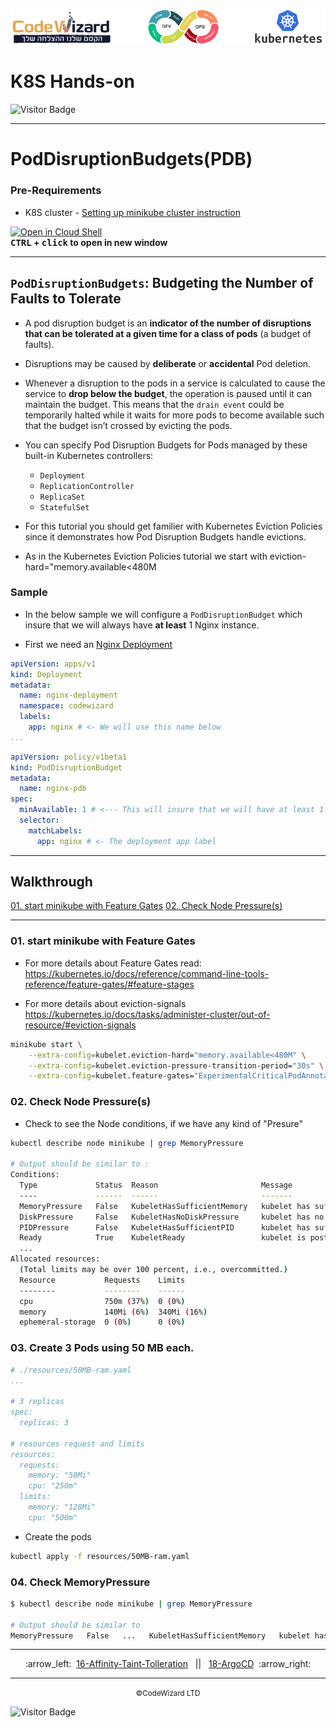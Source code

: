 ![](../../resources/k8s-logos.png)

# K8S Hands-on
![Visitor Badge](https://visitor-badge.laobi.icu/badge?page_id=nirgeier)

---

# PodDisruptionBudgets(PDB)

### Pre-Requirements
- K8S cluster - <a href="../00-VerifyCluster">Setting up minikube cluster instruction</a>

[![Open in Cloud Shell](https://gstatic.com/cloudssh/images/open-btn.svg)](https://console.cloud.google.com/cloudshell/editor?cloudshell_git_repo=https://github.com/nirgeier/KubernetesLabs)  
**<kbd>CTRL</kbd> + <kbd>click</kbd> to open in new window**

---

## `PodDisruptionBudgets`: Budgeting the Number of Faults to Tolerate

- A pod disruption budget is an **indicator of the number of disruptions that can be tolerated at a given time for a class of pods** (a budget of faults). 

- Disruptions may be caused by **deliberate** or **accidental** Pod deletion.
- Whenever a disruption to the pods in a service is calculated to cause the service to **drop below the budget**, the operation is paused until it can maintain the budget. This means that the `drain event` could be temporarily halted while it waits for more pods to become available such that the budget isn’t crossed by evicting the pods.

- You can specify Pod Disruption Budgets for Pods managed by these built-in Kubernetes controllers:

    - `Deployment`
    - `ReplicationController`
    - `ReplicaSet`
    - `StatefulSet`

- For this tutorial you should get familier with Kubernetes Eviction Policies since it demonstrates how Pod Disruption Budgets handle evictions.

- As in the Kubernetes Eviction Policies tutorial we start with eviction-hard="memory.available<480M


### Sample
- In the below sample we will configure a `PodDisruptionBudget` which insure that we will always have **at least** 1 Nginx instance.

- First we need an [Nginx Deployment](./resources/Deployment.yaml)
```yaml
apiVersion: apps/v1
kind: Deployment
metadata:
  name: nginx-deployment
  namespace: codewizard
  labels:
    app: nginx # <- We will use this name below
...
```
```yaml
apiVersion: policy/v1beta1
kind: PodDisruptionBudget
metadata:
  name: nginx-pdb
spec:
  minAvailable: 1 # <--- This will insure that we will have at least 1
  selector:
    matchLabels:
      app: nginx # <- The deployment app label 
```      

---
## Walkthrough
[01. start minikube with Feature Gates](#01-start-minikube-with-feature-gates)
[02. Check Node Pressure(s)](#02-check-node-pressure)

---
### 01. start minikube with Feature Gates
- For more details about Feature Gates read: 
  https://kubernetes.io/docs/reference/command-line-tools-reference/feature-gates/#feature-stages

- For more details about eviction-signals
  https://kubernetes.io/docs/tasks/administer-cluster/out-of-resource/#eviction-signals



```sh
minikube start \
    --extra-config=kubelet.eviction-hard="memory.available<480M" \
    --extra-config=kubelet.eviction-pressure-transition-period="30s" \
    --extra-config=kubelet.feature-gates="ExperimentalCriticalPodAnnotation=true"
```

### 02. Check Node Pressure(s)
- Check to see the Node conditions, if we have any kind of "Presure"
```sh
kubectl describe node minikube | grep MemoryPressure

# Output should be similar to :
Conditions:
  Type             Status  Reason                       Message
  ----             ------  ------                       -------
  MemoryPressure   False   KubeletHasSufficientMemory   kubelet has sufficient memory available
  DiskPressure     False   KubeletHasNoDiskPressure     kubelet has no disk pressure
  PIDPressure      False   KubeletHasSufficientPID      kubelet has sufficient PID available
  Ready            True    KubeletReady                 kubelet is posting ready status. AppArmor enabled
  ...
Allocated resources:
  (Total limits may be over 100 percent, i.e., overcommitted.)
  Resource           Requests    Limits
  --------           --------    ------
  cpu                750m (37%)  0 (0%)
  memory             140Mi (6%)  340Mi (16%)
  ephemeral-storage  0 (0%)      0 (0%)  
```

### 03. Create 3 Pods using 50 MB each.
```yaml
# ./resources/50MB-ram.yaml
...

# 3 replicas
spec:
  replicas: 3

# resources request and limits
resources:
  requests:
    memory: "50Mi"
    cpu: "250m"
  limits:
    memory: "128Mi"
    cpu: "500m"
```
- Create the pods
```sh
kubectl apply -f resources/50MB-ram.yaml
```

### 04. Check MemoryPressure 
```sh
$ kubectl describe node minikube | grep MemoryPressure

# Output should be similar to 
MemoryPressure   False   ...   KubeletHasSufficientMemory   kubelet has sufficient memory available
```
<!-- navigation start -->

---

<div align="center">
:arrow_left:&nbsp;
  <a href="../16-Affinity-Taint-Tolleration">16-Affinity-Taint-Tolleration</a>
&nbsp;&nbsp;||&nbsp;&nbsp;  <a href="../18-ArgoCD">18-ArgoCD</a>
  &nbsp;:arrow_right:</div>

---

<div align="center">
  <small>&copy;CodeWizard LTD</small>
</div>

![Visitor Badge](https://visitor-badge.laobi.icu/badge?page_id=nirgeier)

<!-- navigation end -->